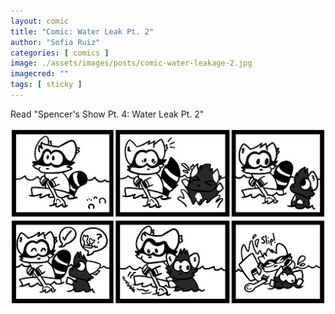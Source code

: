```yaml
---
layout: comic
title: "Comic: Water Leak Pt. 2"
author: "Sofia Ruiz"
categories: [ comics ]
image: ./assets/images/posts/comic-water-leakage-2.jpg
imagecred: ""
tags: [ sticky ]
---
```

Read "Spencer's Show Pt. 4: Water Leak Pt. 2"

![Spencer's Show Pt 4: Water Leak Pt. 2](../assets/images/comics/comic-water-leakage-2.jpg)